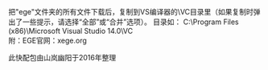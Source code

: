 把"ege"文件夹的所有文件下载后，复制到VS编译器的\VC目录里（如果复制时弹出了一些提示，请选择“全部”或“合并”选项）。
目录如：
C:\Program Files (x86)\Microsoft Visual Studio 14.0\VC\
附：EGE官网：xege.org

此快配包由山岚幽阳于2016年整理
